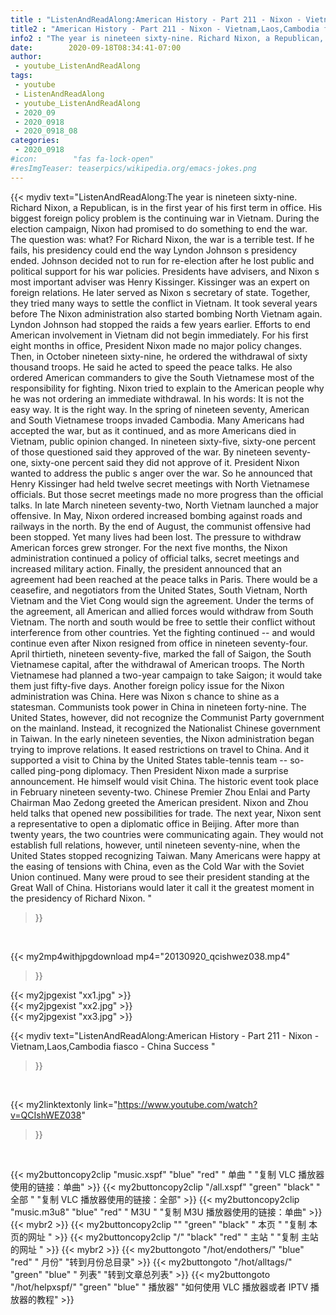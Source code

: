 ```yaml
---
title : "ListenAndReadAlong:American History - Part 211 - Nixon - Vietnam,Laos,Cambodia fiasco -  China Success "
title2 : "American History - Part 211 - Nixon - Vietnam,Laos,Cambodia fiasco -  China Success "
info2 : "The year is nineteen sixty-nine. Richard Nixon, a Republican, is in the first year of his first term in office. His biggest foreign policy problem is the continuing war in Vietnam. During the election campaign, Nixon had promised to do something to end the war.  The question was: what? For Richard Nixon, the war is a terrible test. If he fails, his presidency could end the way Lyndon Johnson s presidency ended. Johnson decided not to run for re-election after he lost public and political support for his war policies.  Presidents have advisers, and Nixon s most important adviser was Henry Kissinger. Kissinger was an expert on foreign relations. He later served as Nixon s secretary of state. Together, they tried many ways to settle the conflict in Vietnam. It took several years before    The Nixon administration also started bombing North Vietnam again. Lyndon Johnson had stopped the raids a few years earlier.   Efforts to end American involvement in Vietnam did not begin immediately. For his first eight months in office, President Nixon made no major policy changes. Then, in October nineteen sixty-nine, he ordered the withdrawal of sixty thousand troops.  He said he acted to speed the peace talks. He also ordered American commanders to give the South Vietnamese most of the responsibility for fighting. Nixon tried to explain to the American people why he was not ordering an immediate withdrawal. In his words:  It is not the easy way. It is the right way.   In the spring of nineteen seventy, American and South Vietnamese troops invaded Cambodia. Many Americans had accepted the war, but as it continued, and as more Americans died in Vietnam, public opinion changed.  In nineteen sixty-five, sixty-one percent of those questioned said they approved of the war. By nineteen seventy-one, sixty-one percent said they did not approve of it.  President Nixon wanted to address the public s anger over the war. So he announced that Henry Kissinger had held twelve secret meetings with North Vietnamese officials. But those secret meetings made no more progress than the official talks.  In late March nineteen seventy-two, North Vietnam launched a major offensive. In May, Nixon ordered increased bombing against roads and railways in the north. By the end of August, the communist offensive had been stopped. Yet many lives had been lost. The pressure to withdraw American forces grew stronger.  For the next five months, the Nixon administration continued a policy of official talks, secret meetings and increased military action. Finally, the president announced that an agreement had been reached at the peace talks in Paris. There would be a ceasefire, and negotiators from the United States, South Vietnam, North Vietnam and the Viet Cong would sign the agreement.  Under the terms of the agreement, all American and allied forces would withdraw from South Vietnam. The north and south would be free to settle their conflict without interference from other countries.    Yet the fighting continued -- and would continue even after Nixon resigned from office in nineteen seventy-four.   April thirtieth, nineteen seventy-five, marked the fall of Saigon, the South Vietnamese capital, after the withdrawal of American troops. The North Vietnamese had planned a two-year campaign to take Saigon; it would take them just fifty-five days.   Another foreign policy issue for the Nixon administration was China. Here was Nixon s chance to shine as a statesman.  Communists took power in China in nineteen forty-nine. The United States, however, did not recognize the Communist Party government on the mainland. Instead, it recognized the Nationalist Chinese government in Taiwan.  In the early nineteen seventies, the Nixon administration began trying to improve relations. It eased restrictions on travel to China. And it supported a visit to China by the United States table-tennis team -- so-called  ping-pong diplomacy.   Then President Nixon made a surprise announcement. He himself would visit China.   The historic event took place in February nineteen seventy-two. Chinese Premier Zhou Enlai and Party Chairman Mao Zedong greeted the American president. Nixon and Zhou held talks that opened new possibilities for trade. The next year, Nixon sent a representative to open a diplomatic office in Beijing. After more than twenty years, the two countries were communicating again.  They would not establish full relations, however, until nineteen seventy-nine, when the United States stopped recognizing Taiwan.  Many Americans were happy at the easing of tensions with China, even as the Cold War with the Soviet Union continued.   Many were proud to see their president standing at the Great Wall of China. Historians would later it call it the greatest moment in the presidency of Richard Nixon. "
date:        2020-09-18T08:34:41-07:00
author:
 - youtube_ListenAndReadAlong
tags:
 - youtube
 - ListenAndReadAlong
 - youtube_ListenAndReadAlong
 - 2020_09
 - 2020_0918
 - 2020_0918_08
categories:
 - 2020_0918
#icon:        "fas fa-lock-open"
#resImgTeaser: teaserpics/wikipedia.org/emacs-jokes.png
---
```


{{< mydiv text="ListenAndReadAlong:The year is nineteen sixty-nine. Richard Nixon, a Republican, is in the first year of his first term in office. His biggest foreign policy problem is the continuing war in Vietnam. During the election campaign, Nixon had promised to do something to end the war.  The question was: what? For Richard Nixon, the war is a terrible test. If he fails, his presidency could end the way Lyndon Johnson s presidency ended. Johnson decided not to run for re-election after he lost public and political support for his war policies.  Presidents have advisers, and Nixon s most important adviser was Henry Kissinger. Kissinger was an expert on foreign relations. He later served as Nixon s secretary of state. Together, they tried many ways to settle the conflict in Vietnam. It took several years before    The Nixon administration also started bombing North Vietnam again. Lyndon Johnson had stopped the raids a few years earlier.   Efforts to end American involvement in Vietnam did not begin immediately. For his first eight months in office, President Nixon made no major policy changes. Then, in October nineteen sixty-nine, he ordered the withdrawal of sixty thousand troops.  He said he acted to speed the peace talks. He also ordered American commanders to give the South Vietnamese most of the responsibility for fighting. Nixon tried to explain to the American people why he was not ordering an immediate withdrawal. In his words:  It is not the easy way. It is the right way.   In the spring of nineteen seventy, American and South Vietnamese troops invaded Cambodia. Many Americans had accepted the war, but as it continued, and as more Americans died in Vietnam, public opinion changed.  In nineteen sixty-five, sixty-one percent of those questioned said they approved of the war. By nineteen seventy-one, sixty-one percent said they did not approve of it.  President Nixon wanted to address the public s anger over the war. So he announced that Henry Kissinger had held twelve secret meetings with North Vietnamese officials. But those secret meetings made no more progress than the official talks.  In late March nineteen seventy-two, North Vietnam launched a major offensive. In May, Nixon ordered increased bombing against roads and railways in the north. By the end of August, the communist offensive had been stopped. Yet many lives had been lost. The pressure to withdraw American forces grew stronger.  For the next five months, the Nixon administration continued a policy of official talks, secret meetings and increased military action. Finally, the president announced that an agreement had been reached at the peace talks in Paris. There would be a ceasefire, and negotiators from the United States, South Vietnam, North Vietnam and the Viet Cong would sign the agreement.  Under the terms of the agreement, all American and allied forces would withdraw from South Vietnam. The north and south would be free to settle their conflict without interference from other countries.    Yet the fighting continued -- and would continue even after Nixon resigned from office in nineteen seventy-four.   April thirtieth, nineteen seventy-five, marked the fall of Saigon, the South Vietnamese capital, after the withdrawal of American troops. The North Vietnamese had planned a two-year campaign to take Saigon; it would take them just fifty-five days.   Another foreign policy issue for the Nixon administration was China. Here was Nixon s chance to shine as a statesman.  Communists took power in China in nineteen forty-nine. The United States, however, did not recognize the Communist Party government on the mainland. Instead, it recognized the Nationalist Chinese government in Taiwan.  In the early nineteen seventies, the Nixon administration began trying to improve relations. It eased restrictions on travel to China. And it supported a visit to China by the United States table-tennis team -- so-called  ping-pong diplomacy.   Then President Nixon made a surprise announcement. He himself would visit China.   The historic event took place in February nineteen seventy-two. Chinese Premier Zhou Enlai and Party Chairman Mao Zedong greeted the American president. Nixon and Zhou held talks that opened new possibilities for trade. The next year, Nixon sent a representative to open a diplomatic office in Beijing. After more than twenty years, the two countries were communicating again.  They would not establish full relations, however, until nineteen seventy-nine, when the United States stopped recognizing Taiwan.  Many Americans were happy at the easing of tensions with China, even as the Cold War with the Soviet Union continued.   Many were proud to see their president standing at the Great Wall of China. Historians would later it call it the greatest moment in the presidency of Richard Nixon. "
>}}
<br>


{{< my2mp4withjpgdownload mp4="20130920_qcishwez038.mp4"
>}}

{{< my2jpgexist "xx1.jpg" >}}<br>
{{< my2jpgexist "xx2.jpg" >}}<br>
{{< my2jpgexist "xx3.jpg" >}}<br>



{{< mydiv text="ListenAndReadAlong:American History - Part 211 - Nixon - Vietnam,Laos,Cambodia fiasco -  China Success "
>}}
<br>

{{< my2linktextonly link="https://www.youtube.com/watch?v=QCIshWEZ038"
>}}


<br>

{{< my2buttoncopy2clip "music.xspf"        "blue"   "red"    " 单曲 "  "复制 VLC 播放器使用的链接：单曲" >}} {{< my2buttoncopy2clip "/all.xspf"         "green"  "black"  " 全部 "  "复制 VLC 播放器使用的链接：全部" >}} {{< my2buttoncopy2clip "music.m3u8"        "blue"   "red"    " M3U  "    "复制 M3U 播放器使用的链接：单曲" >}} {{< mybr2 >}} {{< my2buttoncopy2clip ""                  "green"  "black"  " 本页 "    "复制 本页的网址 " >}} {{< my2buttoncopy2clip "/"                 "black"  "red"    " 主站 "    "复制 主站的网址 " >}} {{< mybr2 >}} {{< my2buttongoto      "/hot/endothers/"   "blue"   "red"    " 月份"   "转到月份总目录" >}} {{< my2buttongoto      "/hot/alltags/"     "green"  "blue"   " 列表"   "转到文章总列表" >}} {{< my2buttongoto      "/hot/helpxspf/"    "green"  "blue"   " 播放器" "如何使用 VLC 播放器或者 IPTV 播放器的教程" >}} 
